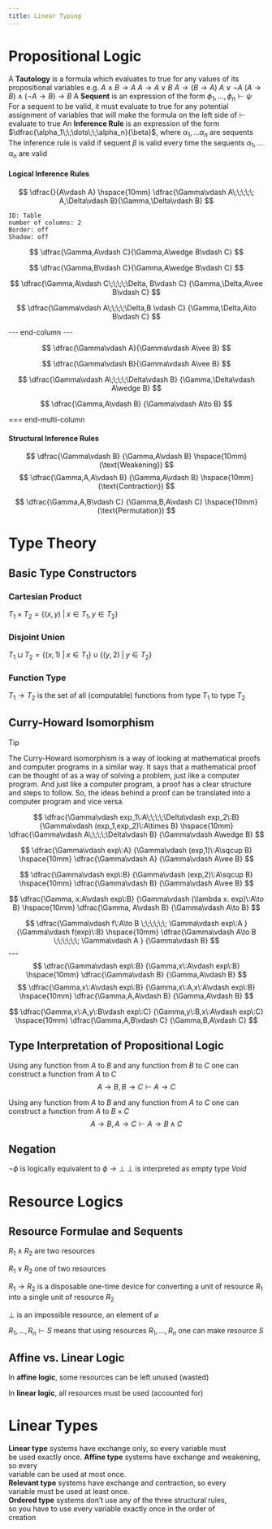 ```yaml
---
title: Linear Typing
---
```


# Propositional Logic
A **Tautology** is a formula which evaluates to true for any values of its propositional variables
e.g.
	$A\wedge B \to A$
	$A\to A\vee B$
	$A\to (B \to A)$
	$A\vee \neg A$
	$(A\to B)\wedge (\neg A\to B)\to B$
A **Sequent** is an expression of the form $\phi_1,\dots,\phi_n\vdash \psi$ 
For a sequent to be valid, it must evaluate to true for any potential assignment of variables that will make the formula on the left side of $\vdash$ evaluate to true
An **Inference Rule** is an expression of the form $\dfrac{\alpha_1\;\;\dots\;\;\alpha_n}{\beta}$, where $\alpha_1,\dots\alpha_n$ are sequents
The inference rule is valid if sequent $\beta$ is valid every time the sequents $\alpha_1,\dots\alpha_n$ are valid
#### Logical Inference Rules
$$
\dfrac{}{A\vdash A}
\hspace{10mm}
\dfrac{\Gamma\vdash A\;\;\;\;\; A,\Delta\vdash B}{\Gamma,\Delta\vdash B}
$$
```start-multi-column  
ID: Table  
number of columns: 2  
Border: off
Shadow: off
```
$$
\dfrac{\Gamma,A\vdash C}{\Gamma,A\wedge B\vdash C}
$$

$$
\dfrac{\Gamma,B\vdash C}{\Gamma,A\wedge B\vdash C}
$$

$$
\dfrac{\Gamma,A\vdash C\;\;\;\;\Delta, B\vdash C}
{\Gamma,\Delta,A\vee B\vdash C}
$$

$$
\dfrac{\Gamma\vdash A\;\;\;\;\Delta,B \vdash C}
{\Gamma,\Delta,A\to B\vdash C}
$$

--- end-column ---

$$
\dfrac{\Gamma\vdash A}{\Gamma\vdash A\vee B}
$$

$$
\dfrac{\Gamma\vdash B}{\Gamma\vdash A\vee B}
$$   

$$
\dfrac{\Gamma\vdash A\;\;\;\;\Delta\vdash B}
{\Gamma,\Delta\vdash A\wedge B}
$$    
 
$$
\dfrac{\Gamma,A\vdash B}
{\Gamma\vdash A\to B}
$$

=== end-multi-column
#### Structural Inference Rules
$$
\dfrac{\Gamma\vdash B}
{\Gamma,A\vdash B} \hspace{10mm}(\text{Weakening})
$$ 
$$
\dfrac{\Gamma,A,A\vdash B}
{\Gamma,A\vdash B} \hspace{10mm}(\text{Contraction})
$$

$$
\dfrac{\Gamma,A,B\vdash C}
{\Gamma,B,A\vdash C} \hspace{10mm}(\text{Permutation})
$$ 
# Type Theory

## Basic Type Constructors

### Cartesian Product
$T_1 \times T_2 =\{(x,y)\;|\; x\in T_1, y\in T_2\}$
### Disjoint Union
$T_1 \sqcup T_2 =\{(x,1)\;|\; x\in T_1\}\cup \{(y,2)\;|\; y\in T_2\}$
### Function Type
$T_1 \to T_2$ is the set of all (computable) functions from type $T_1$ to type $T_2$

## Curry-Howard Isomorphism

>[!Tip]
>The Curry-Howard isomorphism is a way of looking at mathematical proofs and computer programs in a similar way. It says that a mathematical proof can be thought of as a way of solving a problem, just like a computer program. And just like a computer program, a proof has a clear structure and steps to follow. So, the ideas behind a proof can be translated into a computer program and vice versa.

$$
\dfrac{\Gamma\vdash exp_1\:A\;\;\;\;\Delta\vdash exp_2\:B}
{\Gamma\vdash (exp_1,exp_2)\:A\times B}
\hspace{10mm}
\dfrac{\Gamma\vdash A\;\;\;\;\Delta\vdash B}
{\Gamma\vdash A\wedge B}
$$

$$
\dfrac{\Gamma\vdash exp\:A}
{\Gamma\vdash (exp,1)\:A\sqcup B}
\hspace{10mm}
\dfrac{\Gamma\vdash A}
{\Gamma\vdash A\vee B}
$$

$$
\dfrac{\Gamma\vdash exp\:B}
{\Gamma\vdash (exp,2)\:A\sqcup B}
\hspace{10mm}
\dfrac{\Gamma\vdash B}
{\Gamma\vdash A\vee B}
$$

$$
\dfrac{\Gamma, x:A\vdash exp\:B}
{\Gamma\vdash (\lambda x. exp)\:A\to B}
\hspace{10mm}
\dfrac{\Gamma, A\vdash B}
{\Gamma\vdash A\to B}
$$

$$
\dfrac{\Gamma\vdash f\:A\to B
\;\;\;\;\;\;
\Gamma\vdash exp\:A
}
{\Gamma\vdash f(exp)\:B}
\hspace{10mm}
\dfrac{\Gamma\vdash A\to B
\;\;\;\;\;\;
\Gamma\vdash A
}
{\Gamma\vdash B}
$$ ---
$$
\dfrac{\Gamma\vdash exp\:B}
{\Gamma,x\:A\vdash exp\:B}
\hspace{10mm}
\dfrac{\Gamma\vdash B}
{\Gamma,A\vdash B} 
$$ 
$$
\dfrac{\Gamma,x\:A\vdash exp\:B}
{\Gamma,x\:A,x\:A\vdash exp\:B}
\hspace{10mm}
\dfrac{\Gamma,A,A\vdash B}
{\Gamma,A\vdash B} 
$$

$$
\dfrac{\Gamma,x\:A,y\:B\vdash exp\:C}
{\Gamma,y\:B,x\:A\vdash exp\:C}
\hspace{10mm}
\dfrac{\Gamma,A,B\vdash C}
{\Gamma,B,A\vdash C} 
$$ 
## Type Interpretation of Propositional Logic

Using any function from $A$ to $B$ and any function from $B$ to $C$ one can construct a function from $A$ to $C$
$$
A\to B, B\to C \vdash A\to C
$$

Using any function from $A$ to $B$ and any function from $A$ to $C$ one can construct a function from $A$ to $B\times C$
$$
A\to B, A\to C \vdash A\to B\wedge C
$$
## Negation

$\neg\phi$ is logically equivalent to $\phi\to \bot$
$\bot$ is interpreted as empty type $Void$

# Resource Logics

## Resource Formulae and Sequents

$R_1\wedge R_2$ are two resources 

$R_1\vee R_2$ one of two resources

$R_1\to R_2$ is a disposable one-time device for converting a unit of resource $R_1$ into a single unit of resource $R_2$

$\bot$ is an impossible resource, an element of $\varnothing$

$R_1,\dots,R_n\vdash S$ means that using resources $R_1,\dots,R_n$ one can make resource $S$

## Affine vs. Linear Logic

In **affine logic**, some resources can be left unused (wasted)

In **linear logic**, all resources must be used (accounted for)

# Linear Types

**Linear type** systems have exchange only, so every variable must  
be used exactly once.
**Affine type** systems have exchange and weakening, so every  
variable can be used at most once.  
**Relevant type** systems have exchange and contraction, so every  
variable must be used at least once.  
**Ordered type** systems don’t use any of the three structural rules,  
so you have to use every variable exactly once in the order of  
creation